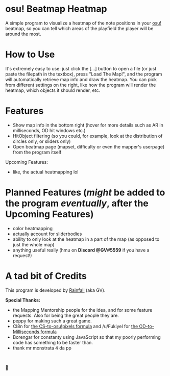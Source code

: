 # osu! Beatmap Heatmap
A simple program to visualize a heatmap of the note positions in your [osu!](http://osu.ppy.sh/) beatmap, so you can tell which areas of the playfield the player will be around the most.


# How to Use
It's extremely easy to use: just click the \[...] button to open a file (or just paste the filepath in the textbox), press "Load The Map!", and the program will automatically retrieve map info and draw the heatmap.
You can pick from different settings on the right, like how the program will render the heatmap, which objects it should render, etc.


# Features
- Show map info in the bottom right (hover for more details such as AR in milliseconds, OD hit windows etc.)
- HitObject filtering (so you could, for example, look at the distribution of circles only, or sliders only)
- Open beatmap page (mapset, difficulty or even the mapper's userpage) from the program itself

Upcoming Features:
- like, the actual heatmapping lol


# Planned Features (*might* be added to the program *eventually*, after the Upcoming Features)
- color heatmapping
- actually account for sliderbodies
- ability to only look at the heatmap in a part of the map (as opposed to just the whole map)
- anything useful really (hmu on **Discord @GV#5559** if you have a request!)

# A tad bit of Credits
This program is developed by [Rainfall](https://osu.ppy.sh/u/6995159) (aka GV).

**Special Thanks:**
- the Mapping Mentorship people for the idea, and for some feature requests. Also for being the great people they are.
- peppy for making such a great game.
- Cl8n for [the CS-to-osu!pixels formula](https://osu.ppy.sh/forum/p/4282387) and /u/Fukiyel for [the OD-to-Milliseconds formula](https://www.reddit.com/r/osugame/comments/781ot4/od_in_milliseconds/doqngos)
- Borengar for constanty using JavaScript so that my poorly performing code has something to be faster than.
- thank mr monstrata 4 da pp

&nbsp;

🍩

